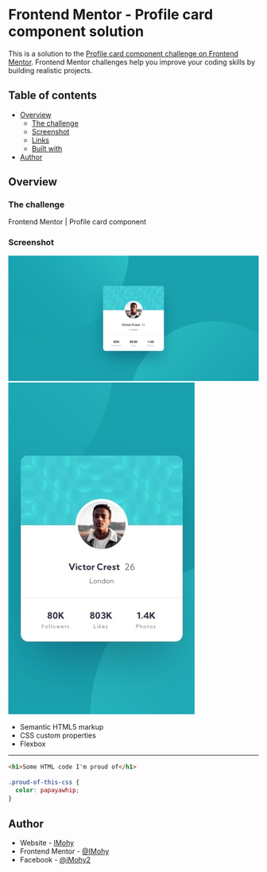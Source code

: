 # Frontend Mentor - Profile card component solution

This is a solution to the [Profile card component challenge on Frontend Mentor](https://www.frontendmentor.io/challenges/profile-card-component-cfArpWshJ). Frontend Mentor challenges help you improve your coding skills by building realistic projects. 

## Table of contents

- [Overview](#overview)
  - [The challenge](#the-challenge)
  - [Screenshot](#screenshot)
  - [Links](#links)
  - [Built with](#built-with)
- [Author](#author)

## Overview

### The challenge

Frontend Mentor | Profile card component

### Screenshot

![Desktop view](./desktop-design.jpg)
![Mobile View](./mobile-design.jpg)



- Semantic HTML5 markup
- CSS custom properties
- Flexbox
***************

```html
<h1>Some HTML code I'm proud of</h1>
```
```css
.proud-of-this-css {
  color: papayawhip;
}
```


## Author

- Website - [IMohy](https://github.com/IMohy)
- Frontend Mentor - [@IMohy](https://www.frontendmentor.io/profile/IMohy)
- Facebook - [@iMohy2](https://www.facebook.com/iMohy2/)
